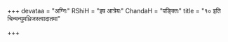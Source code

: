 +++
devataa = "अग्निः"
RShiH = "इष आत्रेयः"
ChandaH = "पङ्क्तिः"
title = "१० इति चिन्मन्युमध्रिजस्त्वादातमा"

+++
